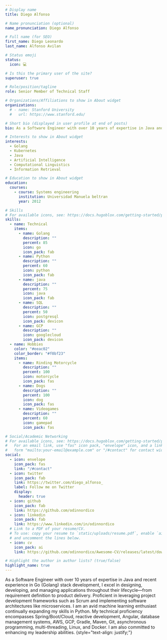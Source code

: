 ```yaml
---
# Display name
title: Diego Alfonso

# Name pronunciation (optional)
name_pronunciation: Diego Alfonso

# Full name (for SEO)
first_name: Diego Leonardo
last_name: Alfonso Avilan

# Status emoji
status:
  icon: 💻

# Is this the primary user of the site?
superuser: true

# Role/position/tagline
role: Senior Member of Technical Staff

# Organizations/Affiliations to show in About widget
organizations:
  # - name: Stanford University
  #   url: https://www.stanford.edu/

# Short bio (displayed in user profile at end of posts)
bio: As a Software Engineer with over 10 years of expertise in Java and recent experience in Go (Golang) stack development, I excel in designing, developing, and managing applications throughout their lifecycle—from requirement definition to product delivery.

# Interests to show in About widget
interests:
  - Golang
  - Kubernetes
  - Java
  - Artificial Intelligence
  - Computational Linguistics
  - Information Retrieval

# Education to show in About widget
education:
  courses:
    - course: Systems engineering
      institution: Universidad Manuela beltran
      year: 2012

# Skills
# For available icons, see: https://docs.hugoblox.com/getting-started/page-builder/#icons
skills:
  - name: Technical
    items:
      - name: Golang
        description: ""
        percent: 85
        icon: go
        icon_pack: fab
      - name: Python
        description: ""
        percent: 60
        icon: python
        icon_pack: fab
      - name: java
        description: ""
        percent: 75
        icon: java
        icon_pack: fab
      - name: SQL
        description: ""
        percent: 50
        icon: postgresql
        icon_pack: devicon
      - name: GCP
        description: ""
        icon: googlecloud
        icon_pack: devicon
  - name: Hobbies
    color: "#eeac02"
    color_border: "#f0bf23"
    items:
      - name: Rinding Motorcycle
        description: ""
        percent: 100
        icon: motorcycle
        icon_pack: fas
      - name: Dogs
        description: ""
        percent: 100
        icon: dog
        icon_pack: fas
      - name: Videogames
        description: ""
        percent: 60
        icon: gamepad
        icon_pack: fas

# Social/Academic Networking
# For available icons, see: https://docs.hugoblox.com/getting-started/page-builder/#icons
#   For an email link, use "fas" icon pack, "envelope" icon, and a link in the
#   form "mailto:your-email@example.com" or "/#contact" for contact widget.
social:
  - icon: envelope
    icon_pack: fas
    link: "/#contact"
  - icon: twitter
    icon_pack: fab
    link: https://twitter.com/diego_alfonso_
    label: Follow me on Twitter
    display:
      header: true
  - icon: github
    icon_pack: fab
    link: https://github.com/odinnordico
  - icon: linkedin
    icon_pack: fab
    link: https://www.linkedin.com/in/odinnordico
  # Link to a PDF of your resume/CV.
  # To use: copy your resume to `static/uploads/resume.pdf`, enable `ai` icons in `params.yaml`,
  # and uncomment the lines below.
  - icon: cv
    icon_pack: ai
    link: https://github.com/odinnordico/Awesome-CV/releases/latest/download/cv.pdf

# Highlight the author in author lists? (true/false)
highlight_name: true
---
```


As a Software Engineer with over 10 years of expertise in Java and recent experience in Go (Golang) stack development, I excel in designing, developing, and managing applications throughout their lifecycle—from requirement definition to product delivery. Proficient in leveraging project development frameworks such as Scrum and implementing software architectures like microservices. I am an avid machine learning enthusiast continually expanding my skills in Python. My technical proficiency encompasses Spring/Boot/Cloud, reactive development, Angular, database management systems, AWS, GCP, Gradle, Maven, Git, asynchronous programming, multi-threading, Linux, and Docker. I am also committed to enhancing my leadership abilities.
{style="text-align: justify;"}
